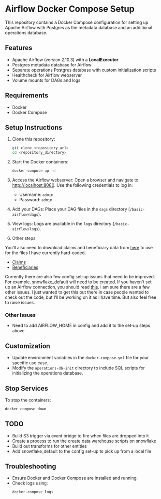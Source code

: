 # Airflow Docker Compose Setup

This repository contains a Docker Compose configuration for setting up Apache Airflow with Postgres as the metadata database and an additional operations database.

## Features
- Apache Airflow (version 2.10.3) with a **LocalExecutor**
- Postgres metadata database for Airflow
- Separate operations Postgres database with custom initialization scripts
- Healthcheck for Airflow webserver
- Volume mounts for DAGs and logs

## Requirements
- Docker
- Docker Compose

## Setup Instructions
1. Clone this repository:
   ```bash
   git clone <repository_url>
   cd <repository_directory>
   ```

2. Start the Docker containers:
   ```bash
   docker-compose up -d
   ```

3. Access the Airflow webserver:
   Open a browser and navigate to [http://localhost:8080](http://localhost:8080). Use the following credentials to log in:
   - Username: `admin`
   - Password: `admin`

4. Add your DAGs:
   Place your DAG files in the `dags` directory (`/basic-airflow/dags`).

5. View logs:
   Logs are available in the `logs` directory (`/basic-airflow/logs`).

6. Other steps

You'll also need to download claims and beneficiary data from [here](https://data.cms.gov/collection/synthetic-medicare-enrollment-fee-for-service-claims-and-prescription-drug-event) to use for the files I have currently hard-coded.

- [Claims](https://data.cms.gov/sites/default/files/2023-04/67157de9-d962-4af0-bf0e-3578b3afec58/inpatient.csv)
- [Beneficiaries](https://data.cms.gov/sites/default/files/2023-04/d5da04d5-61c8-4174-be11-02d0f58217e7/beneficiary_2015.csv)

Currently there are also few config set-up issues that need to be improved. For example, snowflake_default will need to be created. If you haven't set up an Airflow connection, you should read [this](https://airflow.apache.org/docs/apache-airflow/stable/howto/connection.html). I am sure there are a few other issues. I just wanted to get this out there in case people wanted to check out the code, but I'll be working on it as I have time. But also feel free to raise issues.

### Other Issues

- Need to add AIRFLOW_HOME in config and add it to the set-up steps above
  

## Customization
- Update environment variables in the `docker-compose.yml` file for your specific use case.
- Modify the `operations-db-init` directory to include SQL scripts for initializing the operations database.

## Stop Services
To stop the containers:
```bash
docker-compose down
```


## TODO
- Build S3 trigger via event bridge to fire when files are dropped into it
- Create a process to run the create data warehouse scripts on snowflake
- Build out transforms for other entities
- Add snowflake_default to the config set-up to pick up from a local file

## Troubleshooting
- Ensure Docker and Docker Compose are installed and running.
- Check logs using:
  ```bash
  docker-compose logs
  ```

